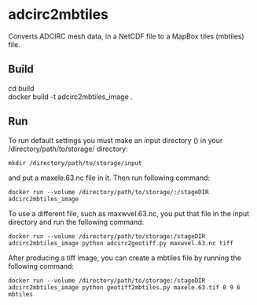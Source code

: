 # adcirc2mbtiles
Converts ADCIRC mesh data, in a NetCDF file to a MapBox tiles (mbtiles) file.

## Build
  cd build  
  docker build -t adcirc2mbtiles_image .

## Run
  To run default settings you must make an input directory () in your /directory/path/to/storage/ directory: 

    mkdir /directory/path/to/storage/input

  and put a maxele.63.nc file in it. Then run following command:

    docker run --volume /directory/path/to/storage/:/stageDIR adcirc2mbtiles_image

  To use a different file, such as maxwvel.63.nc, you put that file in the input directory and run the following command:

    docker run --volume /directory/path/to/storage:/stageDIR adcirc2mbtiles_image python adcirc2geotiff.py maxwvel.63.nc tiff

  After producing a tiff image, you can create a mbtiles file by running the following command:

    docker run --volume /directory/path/to/storage:/stageDIR adcirc2mbtiles_image python geotiff2mbtiles.py maxele.63.tif 0 9 6 mbtiles


